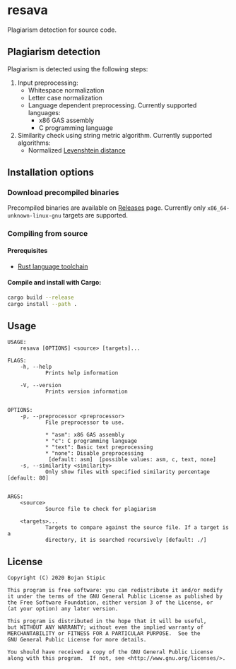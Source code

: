 # resava

Plagiarism detection for source code.

## Plagiarism detection

Plagiarism is detected using the following steps:

1. Input preprocessing:
    * Whitespace normalization
    * Letter case normalization
    * Language dependent preprocessing. Currently supported languages:
        * x86 GAS assembly
        * C programming language
2. Similarity check using string metric algorithm. Currently supported algorithms:
    * Normalized [Levenshtein distance](https://en.wikipedia.org/wiki/Levenshtein_distance)

## Installation options

### Download precompiled binaries

Precompiled binaries are available on [Releases](https://github.com/BojanStipic/resava/releases) page.
Currently only `x86_64-unknown-linux-gnu` targets are supported.

### Compiling from source

#### Prerequisites

* [Rust language toolchain](https://www.rust-lang.org/tools/install)

#### Compile and install with Cargo:

```bash
cargo build --release
cargo install --path .
```

## Usage

```
USAGE:
    resava [OPTIONS] <source> [targets]...

FLAGS:
    -h, --help
            Prints help information

    -V, --version
            Prints version information


OPTIONS:
    -p, --preprocessor <preprocessor>
            File preprocessor to use.

            * "asm": x86 GAS assembly
            * "c": C programming language
            * "text": Basic text preprocessing
            * "none": Disable preprocessing
             [default: asm]  [possible values: asm, c, text, none]
    -s, --similarity <similarity>
            Only show files with specified similarity percentage [default: 80]


ARGS:
    <source>
            Source file to check for plagiarism

    <targets>...
            Targets to compare against the source file. If a target is a
            directory, it is searched recursively [default: ./]
```

## License

    Copyright (C) 2020 Bojan Stipic

    This program is free software: you can redistribute it and/or modify
    it under the terms of the GNU General Public License as published by
    the Free Software Foundation, either version 3 of the License, or
    (at your option) any later version.

    This program is distributed in the hope that it will be useful,
    but WITHOUT ANY WARRANTY; without even the implied warranty of
    MERCHANTABILITY or FITNESS FOR A PARTICULAR PURPOSE.  See the
    GNU General Public License for more details.

    You should have received a copy of the GNU General Public License
    along with this program.  If not, see <http://www.gnu.org/licenses/>.
